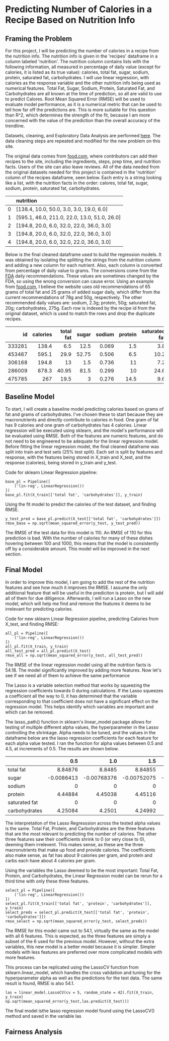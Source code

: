 # Predicting Number of Calories in a Recipe Based on Nutrition Info


## Framing the Problem

For this project, I will be predicting the number of calories in a recipe from the nutrition info. The nutrition info is given in the 'recipes' dataframe in a column labeled 'nutrition'. The nutrition column contains lists with the following information, all measured in percentage of daily value (except for calories, it is listed as its true value): calories, total fat, sugar, sodium, protein, saturated fat, carbohydrates. I will use linear regression, with calories as the response variable and the other nutrition info being used as numerical features. Total Fat, Sugar, Sodium, Protein, Saturated Fat, and Carbohydrates are all known at the time of prediction, so all are valid to use to predict Calores. Root Mean Squared Error (RMSE) will be used to evaluate model performance, as it is a numerical metric that can be used to tell how far off the predictions are. This is more suitable for this question than R^2, which determines the strength of the fit, because I am more concerned with the value of the prediction than the overall accuracy of the trendline.

Datasets, cleaning, and Exploratory Data Analysis are performed [here](https://mdalquist.github.io/Practice-on-Food-Dataset/). The data cleaning steps are repeated and modified for the new problem on this site.

The original data comes from [food.com](food.com), where contributors can add their recipes to the site, including the ingredients, steps, prep time, and nutrition facts. Users of the site can also leave reviews. All of the data needed from the original datasets needed for this project is contained in the 'nutrition' column of the recipes dataframe, seen below. Each entry is a string looking like a list, with the nutrition facts in the order: calores, total fat, sugar, sodium, protein, saturated fat, carbohydrates.

|    | nutrition|
|---:|:---------------------------------------------|
|  0 | [138.4, 10.0, 50.0, 3.0, 3.0, 19.0, 6.0]     |
|  1 | [595.1, 46.0, 211.0, 22.0, 13.0, 51.0, 26.0] |
|  2 | [194.8, 20.0, 6.0, 32.0, 22.0, 36.0, 3.0]    |
|  3 | [194.8, 20.0, 6.0, 32.0, 22.0, 36.0, 3.0]    |
|  4 | [194.8, 20.0, 6.0, 32.0, 22.0, 36.0, 3.0]    |

Below is the final cleaned dataframe used to build the regression models. It was obtained by isolating the splitting the strings from the nutrition column and adding a new column for each nutrient. Also, each column is converted from percentage of daily value to grams. The conversions come from the [FDA](https://netrition.com/pages/reference-values-for-nutrition-labeling) daily recommendations. These values are sometimes changed by the FDA, so using the wrong conversion can cause error. Using an example from [food.com](https://www.food.com/recipe/chickpea-and-fresh-tomato-toss-51631), I believe the website uses old recommendations of 65 grams of total fat and 25 grams of added sugar daily, which differ from the current recommendations of 78g and 50g, respectively. The other recommended daily values are: sodium, 2.3g; protein, 50g; saturated fat, 20g; carbohydrates, 275g. Each row is indexed by the recipe id from the original dataset, which is used to match the rows and drop the duplicate recipes.

| id | calories | total fat | sugar | sodium | protein | saturated fat | carbohydrates |
|-------:|-----------:|------------:|--------:|---------:|----------:|----------------:|----------------:|
| 333281 |      138.4 |        6.5  |   12.5  |    0.069 |       1.5 |             3.8 |           16.5  |
| 453467 |      595.1 |       29.9  |   52.75 |    0.506 |       6.5 |            10.2 |           71.5  |
| 306168 |      194.8 |       13    |    1.5  |    0.736 |      11   |             7.2 |            8.25 |
| 286009 |      878.3 |       40.95 |   81.5  |    0.299 |      10   |            24.6 |          107.25 |
| 475785 |      267   |       19.5  |    3    |    0.276 |      14.5 |             9.6 |            5.5  |


## Baseline Model

To start, I will create a baseline model predicting calories based on grams of fat and grams of carbohydrates. I've chosen these to start because they are macronutrients and directly contribute to calories in food. One gram of fat has 9 calories and one gram of carbohydrates has 4 calories. Linear regression will be executed using sklearn, and the model's performance will be evaluated using RMSE. Both of the features are numeric features, and do not need to be engineered to be adequate for the linear regression model. Before fitting the linear regression model, the final cleaned dataframe was split into train and test sets (25% test split). Each set is split by features and response, with the features being stored in X_train and X_test, and the response (calories), being stored in y_train and y_test.

Code for sklearn Linear Regression pipeline:

    base_pl = Pipeline([
        ('lin-reg', LinearRegression())
    ])
    base_pl.fit(X_train[['total fat', 'carbohydrates']], y_train)

Using the fit model to predict the calories of the test dataset, and finding RMSE.

    y_test_pred = base_pl.predict(X_test[['total fat', 'carbohydrates']])
    rmse_base = np.sqrt(mean_squared_error(y_test, y_test_pred))

The RMSE of the test data for this model is 110. An RMSE of 110 for this prediction is bad. With the number of calories for many of these dishes hovering between 100 and 1000, this means that the model is consistently off by a considerable amount. This model will be improved in the next section.


## Final Model

In order to improve this model, I am going to add the rest of the nutrition features and see how much it improves the RMSE. I assume the only additional feature that will be useful in the prediciton is protein, but I will add all of them for due dilligence. Afterwards, I will run a Lasso on the new model, which will help me find and remove the features it deems to be irrelevant for predicting calories.

Code for new sklearn Linear Regression pipeline, predicting Calories from X_test, and finding RMSE:

    all_pl = Pipeline([
        ('lin-reg', LinearRegression())
    ])
    all_pl.fit(X_train, y_train)
    all_test_pred = all_pl.predict(X_test)
    rmse_all = np.sqrt(mean_squared_error(y_test, all_test_pred))
    
The RMSE of the linear regression model using all the nutrition facts is 54.18. The model significantly improved by adding more features. Now let's see if we need all of them to achieve the same performance

The Lasso is a variable selection method that works by squeezing the regression coefficients towards 0 during calculations. If the Lasso squeezes a coefficient all the way to 0, it has determined that the variable corresponding to that coefficient does not have a significant effect on the regression model. This helps identify which variables are important and which can be removed.

The lasso_path() function in sklearn's linear_model package allows for testing of multiple different alpha values, the hyperparameter in the Lasso controlling the shrinkage. Alpha needs to be tuned, and the values in the dataframe below are the lasso regression coefficients for each feature for each alpha value tested. I ran the function for alpha values between 0.5 and 4.5, at increments of 0.5. The results are shown below.

|               | 0.5 | 1.0 | 1.5 | 2.0 | 2.5 | 3.0 | 3.5 | 4.0 | 4.5 |
|:--------------|-----------:|------------:|------------:|-----------:|------------:|------------:|------------:|-----------:|-----------:|
| total fat     |  8.84876   |  8.8485     |  8.84855    |  8.84853   |  8.8482     |  8.84807    |  8.84832    |  8.84858   |  8.84885   |
| sugar         | -0.0086413 | -0.00768376 | -0.00752075 | -0.0075236 | -0.00775076 | -0.00881055 | -0.00996079 | -0.0110539 | -0.0121478 |
| sodium        |  0         |  0          |  0          |  0         |  0.00295566 |  0.0448232  |  0.0872197  |  0.129704  |  0.172194  |
| protein       |  4.44884   |  4.45038    |  4.45116    |  4.45192   |  4.45283    |  4.45265    |  4.45208    |  4.45152   |  4.45096   |
| saturated fat |  0         |  0          |  0          |  0         |  0          |  0          |  0          | -0         | -0         |
| carbohydrates |  4.25084   |  4.2501     |  4.24992    |  4.24987   |  4.24999    |  4.25028    |  4.2506     |  4.25086   |  4.25113   |

The interpretation of the Lasso Regresssion across the tested alpha values is the same. Total Fat, Protein, and Carbohydrates are the three features that are the most relevant to predicting the number of calories. The other three features saw their coefficients shrink to 0 (or very close to 0), deeming them irrelevent. This makes sense, as these are the three macronutrients that make up food and provide calories. The coefficients also make sense, as fat has about 9 calories per gram, and protein and carbs each have about 4 calories per gram.

Using the variables the Lasso deemed to be the most important: Total Fat, Protein, and Carbohydrates, the Linear Regression model can be rerun for a third time with only these three features.

    select_pl = Pipeline([
        ('lin-reg', LinearRegression())
    ])
    select_pl.fit(X_train[['total fat', 'protein', 'carbohydrates']], y_train)
    select_preds = select_pl.predict(X_test[['total fat', 'protein', 'carbohydrates']])
    rmse_select = np.sqrt(mean_squared_error(y_test, select_preds))
    
The RMSE for this model came out to 54.1, virtually the same as the model with all 6 features. This is expected, as the three features are simply a subset of the 6 used for the previous model. However, without the extra variables, this new model is a better model because it is simpler. Simpler models with less features are preferred over more complicated models with more features.

This process can be replicated using the LassoCV function from sklearn.linear_model, which handles the cross validation and tuning for the hyperparameter alpha as well as the predictions for the test data. The same result is found, RMSE is also 54.1.

    las = linear_model.LassoCV(cv = 5, random_state = 42).fit(X_train, y_train)
    np.sqrt(mean_squared_error(y_test,las.predict(X_test)))
    
The final model isthe lasso regression model found using the LassoCV() method and saved in the variable las

## Fairness Analysis

